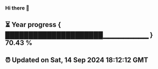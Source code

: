 ### Hi there 👋
⏳ Year progress { █████████████████████▁▁▁▁▁▁▁▁▁ } 70.43 %
---
⏰ Updated on Sat, 14 Sep 2024 18:12:12 GMT
---
